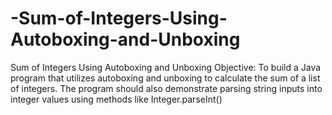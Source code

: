 # -Sum-of-Integers-Using-Autoboxing-and-Unboxing
 Sum of Integers Using Autoboxing and Unboxing Objective: To build a Java program that utilizes autoboxing and unboxing to calculate the sum of a list of integers. The program should also demonstrate parsing string inputs into integer values using methods like Integer.parseInt()
